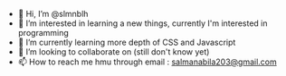 - 👋 Hi, I’m @slmnblh
- 👀 I’m interested in learning a new things, currently I'm interested in programming
- 🌱 I’m currently learning more depth of CSS and Javascript
- 💞️ I’m looking to collaborate on (still don't know yet)
- 📫 How to reach me hmu through email : salmanabila203@gmail.com

<!---
slmnblh/slmnblh is a ✨ special ✨ repository because its `README.md` (this file) appears on your GitHub profile.
You can click the Preview link to take a look at your changes.
--->

